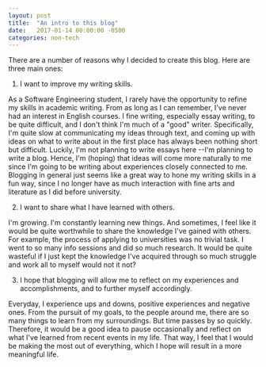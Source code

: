 ```yaml
---
layout: post
title:  "An intro to this blog"
date:   2017-01-14 00:00:00 -0500
categories: non-tech
---
```


There are a number of reasons why I decided to create this blog. Here are three main ones:

1) I want to improve my writing skills.

As a Software Engineering student, I rarely have the opportunity to refine my skills in academic writing. From as long as I can remember, I've never had an interest in English courses. I fine writing, especially essay writing, to be quite difficult, and I don't think I'm much of a "good" writer. Specifically, I'm quite slow at communicating my ideas through text, and coming up with ideas on what to write about in the first place has always been nothing short but difficult. Luckily, I'm not planning to write essays here --I'm planning to write a blog. Hence, I'm (hoping) that ideas will come more naturally to me since I'm going to be writing about experiences closely connected to me. Blogging in general just seems like a great way to hone my writing skills in a fun way, since I no longer have as much interaction with fine arts and literature as I did before university.

2) I want to share what I have learned with others.

I'm growing. I'm constantly learning new things. And sometimes, I feel like it would be quite worthwhile to share the knowledge I've gained with others. For example, the process of applying to universities was no trivial task. I went to so many info sessions and did so much research. It would be quite wasteful if I just kept the knowledge I've acquired through so much struggle and work all to myself would not it not?

3) I hope that blogging will allow me to reflect on my experiences and accomplishments, and to further myself accordingly.

Everyday, I experience ups and downs, positive experiences and negative ones. From the pursuit of my goals, to the people around me, there are so many things to learn from my surroundings. But time passes by so quickly. Therefore, it would be a good idea to pause occasionally and reflect on what I've learned from recent events in my life. That way, I feel that I would be making the most out of everything, which I hope will result in a more meaningful life.
